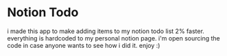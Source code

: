 # Notion Todo

i made this app to make adding items to my notion todo list 2% faster. everything is hardcoded to my personal notion page. i'm open sourcing the code in case anyone wants to see how i did it. enjoy :)
